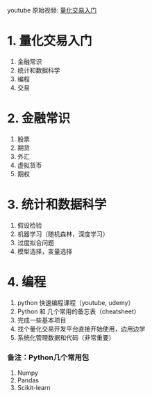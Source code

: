   youtube 原始视频: [量化交易入门](https://www.youtube.com/watch?v=1xHsKpAwi4U)

# 1. 量化交易入门
  1. 金融常识
  2. 统计和数据科学
  3. 编程
  4. 交易

# 2. 金融常识
  1. 股票
  2. 期货
  3. 外汇
  4. 虚拟货币
  5. 期权

# 3. 统计和数据科学
  1. 假设检验
  2. 机器学习（随机森林，深度学习）
  3. 过度拟合问题
  4. 模型选择，变量选择

# 4. 编程
  1. python 快速编程课程（youtube, udemy）
  2. Python 和 几个常用的备忘表（cheatsheet）
  3. 完成一些基本项目
  4. 找个量化交易开发平台直接开始使用，边用边学
  5. 系统化管理数据和代码（非常重要）

### 备注：Python几个常用包
1. Numpy
2. Pandas
3. Scikit-learn



